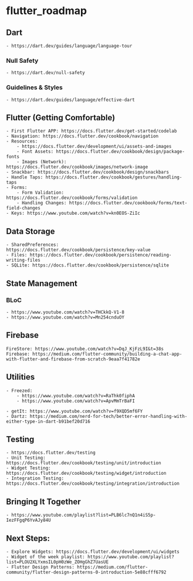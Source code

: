 # flutter_roadmap

## Dart
    - https://dart.dev/guides/language/language-tour
    
### Null Safety
    - https://dart.dev/null-safety

### Guidelines & Styles

    - https://dart.dev/guides/language/effective-dart

## Flutter (Getting Comfortable)

    - First Flutter APP: https://docs.flutter.dev/get-started/codelab
    - Navigation: https://docs.flutter.dev/cookbook/navigation
    - Resources:
        - https://docs.flutter.dev/development/ui/assets-and-images
        - Font Assets: https://docs.flutter.dev/cookbook/design/package-fonts
        - Images (Network): https://docs.flutter.dev/cookbook/images/network-image
    - Snackbar: https://docs.flutter.dev/cookbook/design/snackbars
    - Handle Taps: https://docs.flutter.dev/cookbook/gestures/handling-taps
    - Forms:
        - Form Validation: https://docs.flutter.dev/cookbook/forms/validation
        - Handling Changes: https://docs.flutter.dev/cookbook/forms/text-field-changes
    - Keys: https://www.youtube.com/watch?v=kn0EOS-ZiIc

## Data Storage

    - SharedPreferences: https://docs.flutter.dev/cookbook/persistence/key-value
    - Files: https://docs.flutter.dev/cookbook/persistence/reading-writing-files
    - SQLite: https://docs.flutter.dev/cookbook/persistence/sqlite

## State Management

### BLoC

    - https://www.youtube.com/watch?v=THCkkQ-V1-8
    - https://www.youtube.com/watch?v=Mn254cnduOY

## Firebase

    FireStore: https://www.youtube.com/watch?v=DqJ_KjFzL9I&t=38s
    Firebase: https://medium.com/flutter-community/building-a-chat-app-with-flutter-and-firebase-from-scratch-9eaa7f41782e

## Utilities

    - Freezed: 
        - https://www.youtube.com/watch?v=RaThk0fiphA
        - https://www.youtube.com/watch?v=ApvMmTrBaFI
    
    - getIt: https://www.youtube.com/watch?v=f9XQD5mf6FY
    - Dartz: https://medium.com/nerd-for-tech/better-error-handling-with-either-type-in-dart-b91bef20d716

## Testing

    - https://docs.flutter.dev/testing
    - Unit Testing: https://docs.flutter.dev/cookbook/testing/unit/introduction
    - Widget Testing: https://docs.flutter.dev/cookbook/testing/widget/introduction
    - Integration Testing: https://docs.flutter.dev/cookbook/testing/integration/introduction

## Bringing It Together

    - https://www.youtube.com/playlist?list=PLB6lc7nQ1n4iS5p-IezFFgqP6YvAJy84U

## Next Steps:

    - Explore Widgets: https://docs.flutter.dev/development/ui/widgets
    - Widget of the week playlist: https://www.youtube.com/playlist?list=PLOU2XLYxmsIL0pH0zWe_ZOHgGhZ7UasUE
    - Flutter Design Patterns: https://medium.com/flutter-community/flutter-design-patterns-0-introduction-5e88cfff6792
